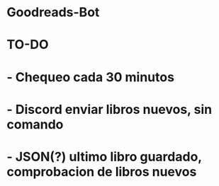 # Goodreads-Bot


#  TO-DO
#  - Chequeo cada 30 minutos
#  - Discord enviar libros nuevos, sin comando
#  - JSON(?) ultimo libro guardado, comprobacion de libros nuevos
